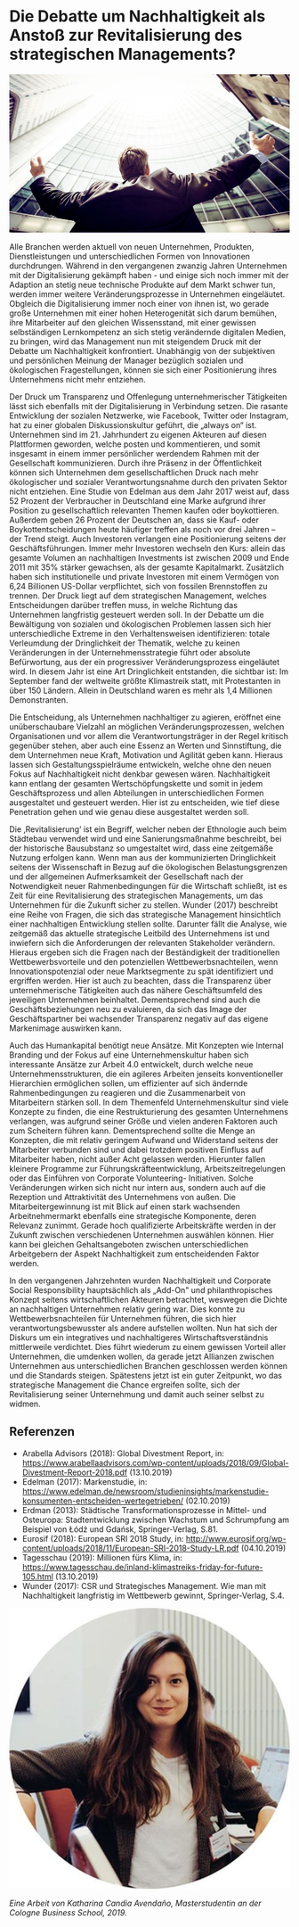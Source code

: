 # **Die Debatte um Nachhaltigkeit als Anstoß zur Revitalisierung des strategischen Managements?**

![Das Management](2.jpg)

Alle Branchen werden aktuell von neuen Unternehmen, Produkten,
Dienstleistungen und unterschiedlichen Formen von Innovationen
durchdrungen. Während in den vergangenen zwanzig Jahren
Unternehmen mit der Digitalisierung gekämpft haben - und einige sich
noch immer mit der Adaption an stetig neue technische Produkte auf
dem Markt schwer tun, werden immer weitere Veränderungsprozesse in
Unternehmen eingeläutet. Obgleich die Digitalisierung immer noch einer
von ihnen ist, wo gerade große Unternehmen mit einer hohen
Heterogenität sich darum bemühen, ihre Mitarbeiter auf den gleichen
Wissensstand, mit einer gewissen selbständigen Lernkompetenz an sich
stetig verändernde digitalen Medien, zu bringen, wird das Management
nun mit steigendem Druck mit der Debatte um Nachhaltigkeit
konfrontiert. Unabhängig von der subjektiven und persönlichen Meinung
der Manager bezüglich sozialen und ökologischen Fragestellungen,
können sie sich einer Positionierung ihres Unternehmens nicht mehr
entziehen.

Der Druck um Transparenz und Offenlegung unternehmerischer
Tätigkeiten lässt sich ebenfalls mit der Digitalisierung in Verbindung
setzen. Die rasante Entwicklung der sozialen Netzwerke, wie Facebook,
Twitter oder Instagram, hat zu einer globalen Diskussionskultur geführt,
die „always on“ ist. Unternehmen sind im 21. Jahrhundert zu eigenen
Akteuren auf diesen Plattformen geworden, welche posten und
kommentieren, und somit insgesamt in einem immer persönlicher
werdendem Rahmen mit der Gesellschaft kommunizieren. Durch ihre
Präsenz in der Öffentlichkeit können sich Unternehmen dem
gesellschaftlichen Druck nach mehr ökologischer und sozialer
Verantwortungsnahme durch den privaten Sektor nicht entziehen. Eine
Studie von Edelman aus dem Jahr 2017 weist auf, dass 52 Prozent der
Verbraucher in Deutschland eine Marke aufgrund ihrer Position zu
gesellschaftlich relevanten Themen kaufen oder boykottieren. Außerdem
geben 26 Prozent der Deutschen an, dass sie Kauf- oder
Boykottentscheidungen heute häufiger treffen als noch vor drei Jahren –
der Trend steigt. Auch Investoren verlangen eine Positionierung seitens
der Geschäftsführungen. Immer mehr Investoren wechseln den Kurs:
allein das gesamte Volumen an nachhaltigen Investments ist zwischen
2009 und Ende 2011 mit 35% stärker gewachsen, als der gesamte
Kapitalmarkt. Zusätzlich haben sich institutionelle und private Investoren mit einem Vermögen von 6,24 Billionen US-Dollar verpflichtet, sich von
fossilen Brennstoffen zu trennen. Der Druck liegt auf dem strategischen
Management, welches Entscheidungen darüber treffen muss, in welche
Richtung das Unternehmen langfristig gesteuert werden soll. In der
Debatte um die Bewältigung von sozialen und ökologischen Problemen
lassen sich hier unterschiedliche Extreme in den Verhaltensweisen
identifizieren: totale Verleumdung der Dringlichkeit der Thematik, welche
zu keinen Veränderungen in der Unternehmensstrategie führt oder
absolute Befürwortung, aus der ein progressiver Veränderungsprozess
eingeläutet wird. In diesem Jahr ist eine Art Dringlichkeit entstanden, die
sichtbar ist: Im September fand der weltweite größte Klimastreik statt, mit
Protestanten in über 150 Ländern. Allein in Deutschland waren es mehr
als 1,4 Millionen Demonstranten.

Die Entscheidung, als Unternehmen nachhaltiger zu agieren, eröffnet eine
unüberschaubare Vielzahl an möglichen Veränderungsprozessen,
welchen Organisationen und vor allem die Verantwortungsträger in der
Regel kritisch gegenüber stehen, aber auch eine Essenz an Werten und
Sinnstiftung, die dem Unternehmen neue Kraft, Motivation und Agilität
geben kann. Hieraus lassen sich Gestaltungsspielräume entwickeln,
welche ohne den neuen Fokus auf Nachhaltigkeit nicht denkbar gewesen
wären. Nachhaltigkeit kann entlang der gesamten Wertschöpfungskette
und somit in jedem Geschäftsprozess und allen Abteilungen in
unterschiedlichen Formen ausgestaltet und gesteuert werden. Hier ist zu
entscheiden, wie tief diese Penetration gehen und wie genau diese
ausgestaltet werden soll.

Die ‚Revitalisierung‘ ist ein Begriff, welcher neben der Ethnologie auch
beim Städtebau verwendet wird und eine Sanierungsmaßnahme
beschreibt, bei der historische Bausubstanz so umgestaltet wird, dass
eine zeitgemäße Nutzung erfolgen kann. Wenn man aus der
kommunizierten Dringlichkeit seitens der Wissenschaft in Bezug auf die
ökologischen Belastungsgrenzen und der allgemeinen Aufmerksamkeit
der Gesellschaft nach der Notwendigkeit neuer Rahmenbedingungen für
die Wirtschaft schließt, ist es Zeit für eine Revitalisierung des
strategischen Managements, um das Unternehmen für die Zukunft sicher
zu stellen. Wunder (2017) beschreibt eine Reihe von Fragen, die sich das
strategische Management hinsichtlich einer nachhaltigen Entwicklung
stellen sollte. Darunter fällt die Analyse, wie zeitgemäß das aktuelle
strategische Leitbild des Unternehmens ist und inwiefern sich die
Anforderungen der relevanten Stakeholder verändern. Hieraus ergeben
sich die Fragen nach der Beständigkeit der traditionellen
Wettbewerbsvorteile und den potenziellen Wettbewerbsnachteilen,
wenn Innovationspotenzial oder neue Marktsegmente zu spät identifiziert und ergriffen werden. Hier ist auch zu beachten, dass die Transparenz
über unternehmerische Tätigkeiten auch das nähere Geschäftsumfeld
des jeweiligen Unternehmen beinhaltet. Dementsprechend sind auch die
Geschäftsbeziehungen neu zu evaluieren, da sich das Image der
Geschäftspartner bei wachsender Transparenz negativ auf das eigene
Markenimage auswirken kann.

Auch das Humankapital benötigt neue Ansätze. Mit Konzepten wie
Internal Branding und der Fokus auf eine Unternehmenskultur haben sich
interessante Ansätze zur Arbeit 4.0 entwickelt, durch welche neue
Unternehmensstrukturen, die ein agileres Arbeiten jenseits
konventioneller Hierarchien ermöglichen sollen, um effizienter auf sich
ändernde Rahmenbedingungen zu reagieren und die Zusammenarbeit
von Mitarbeitern stärken soll. In dem Themenfeld Unternehmenskultur
sind viele Konzepte zu finden, die eine Restrukturierung des gesamten
Unternehmens verlangen, was aufgrund seiner Größe und vielen anderen
Faktoren auch zum Scheitern führen kann. Dementsprechend sollte die
Menge an Konzepten, die mit relativ geringem Aufwand und Widerstand
seitens der Mitarbeiter verbunden sind und dabei trotzdem positiven
Einfluss auf Mitarbeiter haben, nicht außer Acht gelassen werden.
Hierunter fallen kleinere Programme zur Führungskräfteentwicklung,
Arbeitszeitregelungen oder das Einführen von Corporate Volunteering-
Initiativen. Solche Veränderungen wirken sich nicht nur intern aus,
sondern auch auf die Rezeption und Attraktivität des Unternehmens von
außen. Die Mitarbeitergewinnung ist mit Blick auf einen stark wachsenden
Arbeitnehmermarkt ebenfalls eine strategische Komponente, deren
Relevanz zunimmt. Gerade hoch qualifizierte Arbeitskräfte werden in der
Zukunft zwischen verschiedenen Unternehmen auswählen können. Hier
kann bei gleichen Gehaltsangeboten zwischen unterschiedlichen
Arbeitgebern der Aspekt Nachhaltigkeit zum entscheidenden Faktor
werden.

In den vergangenen Jahrzehnten wurden Nachhaltigkeit und Corporate
Social Responsibility hauptsächlich als „Add-On" und philanthropisches
Konzept seitens wirtschaftlichen Akteuren betrachtet, weswegen die
Dichte an nachhaltigen Unternehmen relativ gering war. Dies konnte zu
Wettbewerbsnachteilen für Unternehmen führen, die sich hier
verantwortungsbewusster als andere aufstellen wollten. Nun hat sich der
Diskurs um ein integratives und nachhaltigeres Wirtschaftsverständnis
mittlerweile verdichtet. Dies führt wiederum zu einem gewissen Vorteil
aller Unternehmen, die umdenken wollen, da gerade jetzt Allianzen
zwischen Unternehmen aus unterschiedlichen Branchen geschlossen
werden können und die Standards steigen. Spätestens jetzt ist ein guter
Zeitpunkt, wo das strategische Management die Chance ergreifen sollte,
sich der Revitalisierung seiner Unternehmung und damit auch seiner
selbst zu widmen.

## **Referenzen**

- Arabella Advisors (2018): Global Divestment Report, in: https://www.arabellaadvisors.com/wp-content/uploads/2018/09/Global-Divestment-Report-2018.pdf (13.10.2019)
- Edelman (2017): Markenstudie, in: https://www.edelman.de/newsroom/studieninsights/markenstudie-konsumenten-entscheiden-wertegetrieben/ (02.10.2019)
- Erdman (2013): Städtische Transformationsprozesse in Mittel- und Osteuropa: Stadtentwicklung zwischen Wachstum und Schrumpfung am Beispiel von Łódź und Gdańsk, Springer-Verlag, S.81.
- Eurosif (2018): European SRI 2018 Study, in: http://www.eurosif.org/wp-content/uploads/2018/11/European-SRI-2018-Study-LR.pdf (04.10.2019)
- Tagesschau (2019): Millionen fürs Klima, in: https://www.tagesschau.de/inland-klimastreiks-friday-for-future-105.html (13.10.2019)
- Wunder (2017): CSR und Strategisches Management. Wie man mit Nachhaltigkeit langfristig im Wettbewerb gewinnt, Springer-Verlag, S.4.

![Katharina Candia Avendaño](1.JPG)

_Eine Arbeit von Katharina Candia Avendaño, Masterstudentin an der Cologne Business School, 2019._
